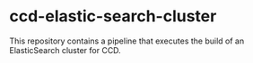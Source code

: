 # ccd-elastic-search-cluster

This repository contains a pipeline that executes the build of an ElasticSearch cluster for CCD. 
